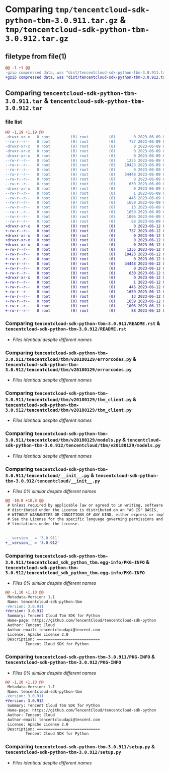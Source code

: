 # Comparing `tmp/tencentcloud-sdk-python-tbm-3.0.911.tar.gz` & `tmp/tencentcloud-sdk-python-tbm-3.0.912.tar.gz`

## filetype from file(1)

```diff
@@ -1 +1 @@
-gzip compressed data, was "dist/tencentcloud-sdk-python-tbm-3.0.911.tar", last modified: Fri Jun  9 02:27:29 2023, max compression
+gzip compressed data, was "dist/tencentcloud-sdk-python-tbm-3.0.912.tar", last modified: Mon Jun 12 03:12:18 2023, max compression
```

## Comparing `tencentcloud-sdk-python-tbm-3.0.911.tar` & `tencentcloud-sdk-python-tbm-3.0.912.tar`

### file list

```diff
@@ -1,19 +1,19 @@
-drwxr-xr-x   0 root         (0) root         (0)        0 2023-06-09 02:27:29.000000 tencentcloud-sdk-python-tbm-3.0.911/
--rw-r--r--   0 root         (0) root         (0)      737 2023-06-09 02:27:28.000000 tencentcloud-sdk-python-tbm-3.0.911/README.rst
-drwxr-xr-x   0 root         (0) root         (0)        0 2023-06-09 02:27:29.000000 tencentcloud-sdk-python-tbm-3.0.911/tencentcloud/
-drwxr-xr-x   0 root         (0) root         (0)        0 2023-06-09 02:27:29.000000 tencentcloud-sdk-python-tbm-3.0.911/tencentcloud/tbm/
-drwxr-xr-x   0 root         (0) root         (0)        0 2023-06-09 02:27:29.000000 tencentcloud-sdk-python-tbm-3.0.911/tencentcloud/tbm/v20180129/
--rw-r--r--   0 root         (0) root         (0)     1235 2023-06-09 02:27:28.000000 tencentcloud-sdk-python-tbm-3.0.911/tencentcloud/tbm/v20180129/errorcodes.py
--rw-r--r--   0 root         (0) root         (0)    10423 2023-06-09 02:27:28.000000 tencentcloud-sdk-python-tbm-3.0.911/tencentcloud/tbm/v20180129/tbm_client.py
--rw-r--r--   0 root         (0) root         (0)        0 2023-06-09 02:27:28.000000 tencentcloud-sdk-python-tbm-3.0.911/tencentcloud/tbm/v20180129/__init__.py
--rw-r--r--   0 root         (0) root         (0)    34448 2023-06-09 02:27:28.000000 tencentcloud-sdk-python-tbm-3.0.911/tencentcloud/tbm/v20180129/models.py
--rw-r--r--   0 root         (0) root         (0)        0 2023-06-09 02:27:28.000000 tencentcloud-sdk-python-tbm-3.0.911/tencentcloud/tbm/__init__.py
--rw-r--r--   0 root         (0) root         (0)      630 2023-06-09 02:27:28.000000 tencentcloud-sdk-python-tbm-3.0.911/tencentcloud/__init__.py
-drwxr-xr-x   0 root         (0) root         (0)        0 2023-06-09 02:27:29.000000 tencentcloud-sdk-python-tbm-3.0.911/tencentcloud_sdk_python_tbm.egg-info/
--rw-r--r--   0 root         (0) root         (0)        1 2023-06-09 02:27:29.000000 tencentcloud-sdk-python-tbm-3.0.911/tencentcloud_sdk_python_tbm.egg-info/dependency_links.txt
--rw-r--r--   0 root         (0) root         (0)      445 2023-06-09 02:27:29.000000 tencentcloud-sdk-python-tbm-3.0.911/tencentcloud_sdk_python_tbm.egg-info/SOURCES.txt
--rw-r--r--   0 root         (0) root         (0)     1659 2023-06-09 02:27:29.000000 tencentcloud-sdk-python-tbm-3.0.911/tencentcloud_sdk_python_tbm.egg-info/PKG-INFO
--rw-r--r--   0 root         (0) root         (0)       13 2023-06-09 02:27:29.000000 tencentcloud-sdk-python-tbm-3.0.911/tencentcloud_sdk_python_tbm.egg-info/top_level.txt
--rw-r--r--   0 root         (0) root         (0)     1659 2023-06-09 02:27:29.000000 tencentcloud-sdk-python-tbm-3.0.911/PKG-INFO
--rw-r--r--   0 root         (0) root         (0)     1006 2023-06-09 02:27:28.000000 tencentcloud-sdk-python-tbm-3.0.911/setup.py
--rw-r--r--   0 root         (0) root         (0)       88 2023-06-09 02:27:29.000000 tencentcloud-sdk-python-tbm-3.0.911/setup.cfg
+drwxr-xr-x   0 root         (0) root         (0)        0 2023-06-12 03:12:18.000000 tencentcloud-sdk-python-tbm-3.0.912/
+-rw-r--r--   0 root         (0) root         (0)      737 2023-06-12 03:12:17.000000 tencentcloud-sdk-python-tbm-3.0.912/README.rst
+drwxr-xr-x   0 root         (0) root         (0)        0 2023-06-12 03:12:18.000000 tencentcloud-sdk-python-tbm-3.0.912/tencentcloud/
+drwxr-xr-x   0 root         (0) root         (0)        0 2023-06-12 03:12:18.000000 tencentcloud-sdk-python-tbm-3.0.912/tencentcloud/tbm/
+drwxr-xr-x   0 root         (0) root         (0)        0 2023-06-12 03:12:18.000000 tencentcloud-sdk-python-tbm-3.0.912/tencentcloud/tbm/v20180129/
+-rw-r--r--   0 root         (0) root         (0)     1235 2023-06-12 03:12:17.000000 tencentcloud-sdk-python-tbm-3.0.912/tencentcloud/tbm/v20180129/errorcodes.py
+-rw-r--r--   0 root         (0) root         (0)    10423 2023-06-12 03:12:17.000000 tencentcloud-sdk-python-tbm-3.0.912/tencentcloud/tbm/v20180129/tbm_client.py
+-rw-r--r--   0 root         (0) root         (0)        0 2023-06-12 03:12:17.000000 tencentcloud-sdk-python-tbm-3.0.912/tencentcloud/tbm/v20180129/__init__.py
+-rw-r--r--   0 root         (0) root         (0)    34448 2023-06-12 03:12:17.000000 tencentcloud-sdk-python-tbm-3.0.912/tencentcloud/tbm/v20180129/models.py
+-rw-r--r--   0 root         (0) root         (0)        0 2023-06-12 03:12:17.000000 tencentcloud-sdk-python-tbm-3.0.912/tencentcloud/tbm/__init__.py
+-rw-r--r--   0 root         (0) root         (0)      630 2023-06-12 03:12:17.000000 tencentcloud-sdk-python-tbm-3.0.912/tencentcloud/__init__.py
+drwxr-xr-x   0 root         (0) root         (0)        0 2023-06-12 03:12:18.000000 tencentcloud-sdk-python-tbm-3.0.912/tencentcloud_sdk_python_tbm.egg-info/
+-rw-r--r--   0 root         (0) root         (0)        1 2023-06-12 03:12:18.000000 tencentcloud-sdk-python-tbm-3.0.912/tencentcloud_sdk_python_tbm.egg-info/dependency_links.txt
+-rw-r--r--   0 root         (0) root         (0)      445 2023-06-12 03:12:18.000000 tencentcloud-sdk-python-tbm-3.0.912/tencentcloud_sdk_python_tbm.egg-info/SOURCES.txt
+-rw-r--r--   0 root         (0) root         (0)     1659 2023-06-12 03:12:18.000000 tencentcloud-sdk-python-tbm-3.0.912/tencentcloud_sdk_python_tbm.egg-info/PKG-INFO
+-rw-r--r--   0 root         (0) root         (0)       13 2023-06-12 03:12:18.000000 tencentcloud-sdk-python-tbm-3.0.912/tencentcloud_sdk_python_tbm.egg-info/top_level.txt
+-rw-r--r--   0 root         (0) root         (0)     1659 2023-06-12 03:12:18.000000 tencentcloud-sdk-python-tbm-3.0.912/PKG-INFO
+-rw-r--r--   0 root         (0) root         (0)     1006 2023-06-12 03:12:17.000000 tencentcloud-sdk-python-tbm-3.0.912/setup.py
+-rw-r--r--   0 root         (0) root         (0)       88 2023-06-12 03:12:18.000000 tencentcloud-sdk-python-tbm-3.0.912/setup.cfg
```

### Comparing `tencentcloud-sdk-python-tbm-3.0.911/README.rst` & `tencentcloud-sdk-python-tbm-3.0.912/README.rst`

 * *Files identical despite different names*

### Comparing `tencentcloud-sdk-python-tbm-3.0.911/tencentcloud/tbm/v20180129/errorcodes.py` & `tencentcloud-sdk-python-tbm-3.0.912/tencentcloud/tbm/v20180129/errorcodes.py`

 * *Files identical despite different names*

### Comparing `tencentcloud-sdk-python-tbm-3.0.911/tencentcloud/tbm/v20180129/tbm_client.py` & `tencentcloud-sdk-python-tbm-3.0.912/tencentcloud/tbm/v20180129/tbm_client.py`

 * *Files identical despite different names*

### Comparing `tencentcloud-sdk-python-tbm-3.0.911/tencentcloud/tbm/v20180129/models.py` & `tencentcloud-sdk-python-tbm-3.0.912/tencentcloud/tbm/v20180129/models.py`

 * *Files identical despite different names*

### Comparing `tencentcloud-sdk-python-tbm-3.0.911/tencentcloud/__init__.py` & `tencentcloud-sdk-python-tbm-3.0.912/tencentcloud/__init__.py`

 * *Files 0% similar despite different names*

```diff
@@ -10,8 +10,8 @@
 # Unless required by applicable law or agreed to in writing, software
 # distributed under the License is distributed on an "AS IS" BASIS,
 # WITHOUT WARRANTIES OR CONDITIONS OF ANY KIND, either express or implied.
 # See the License for the specific language governing permissions and
 # limitations under the License.
 
 
-__version__ = '3.0.911'
+__version__ = '3.0.912'
```

### Comparing `tencentcloud-sdk-python-tbm-3.0.911/tencentcloud_sdk_python_tbm.egg-info/PKG-INFO` & `tencentcloud-sdk-python-tbm-3.0.912/tencentcloud_sdk_python_tbm.egg-info/PKG-INFO`

 * *Files 0% similar despite different names*

```diff
@@ -1,10 +1,10 @@
 Metadata-Version: 1.1
 Name: tencentcloud-sdk-python-tbm
-Version: 3.0.911
+Version: 3.0.912
 Summary: Tencent Cloud Tbm SDK for Python
 Home-page: https://github.com/TencentCloud/tencentcloud-sdk-python
 Author: Tencent Cloud
 Author-email: tencentcloudapi@tencent.com
 License: Apache License 2.0
 Description: ============================
         Tencent Cloud SDK for Python
```

### Comparing `tencentcloud-sdk-python-tbm-3.0.911/PKG-INFO` & `tencentcloud-sdk-python-tbm-3.0.912/PKG-INFO`

 * *Files 0% similar despite different names*

```diff
@@ -1,10 +1,10 @@
 Metadata-Version: 1.1
 Name: tencentcloud-sdk-python-tbm
-Version: 3.0.911
+Version: 3.0.912
 Summary: Tencent Cloud Tbm SDK for Python
 Home-page: https://github.com/TencentCloud/tencentcloud-sdk-python
 Author: Tencent Cloud
 Author-email: tencentcloudapi@tencent.com
 License: Apache License 2.0
 Description: ============================
         Tencent Cloud SDK for Python
```

### Comparing `tencentcloud-sdk-python-tbm-3.0.911/setup.py` & `tencentcloud-sdk-python-tbm-3.0.912/setup.py`

 * *Files identical despite different names*

